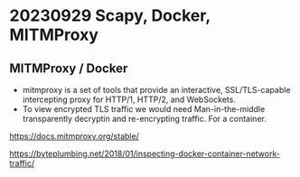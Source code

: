 # 20230929 Scapy, Docker, MITMProxy

## MITMProxy / Docker

- mitmproxy is a set of tools that provide an interactive, SSL/TLS-capable intercepting proxy for HTTP/1, HTTP/2, and WebSockets.
- To view encrypted TLS traffic we would need Man-in-the-middle transparently decryptin and re-encrypting traffic. For a container.

<https://docs.mitmproxy.org/stable/>

<https://byteplumbing.net/2018/01/inspecting-docker-container-network-traffic/>


